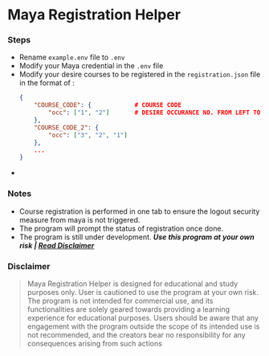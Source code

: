 # Maya Registration Helper 

### Steps 
- Rename `example.env` file to `.env`
- Modify your Maya credential in the `.env` file
- Modify your desire courses to be registered in the `registration.json` file in the format of :
    ```json
    {
        "COURSE_CODE": {            # COURSE CODE
            "occ": ["1", "2"]       # DESIRE OCCURANCE NO. FROM LEFT TO RIGHT
        },
        "COURSE_CODE_2": {
            "occ": ["3", "2", "1"]
        },
        ...
    }
    ```
- 

### Notes
- Course registration is performed in one tab to ensure the logout security measure from maya is not triggered.
- The program will prompt the status of registration once done. 
- The program is still under development. ***Use this program at your own risk | [Read Disclaimer](#disclaimer)***

### Disclaimer
> Maya Registration Helper is designed for educational and study purposes only. User is cautioned to use the program at your own risk. The program is not intended for commercial use, and its functionalities are solely geared towards providing a learning experience for educational purposes. Users should be aware that any engagement with the program outside the scope of its intended use is not recommended, and the creators bear no responsibility for any consequences arising from such actions